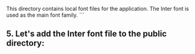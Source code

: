 This directory contains local font files for the application.
The Inter font is used as the main font family.
\`\`\`

## 5. Let's add the Inter font file to the public directory:

```woff2 file="public/fonts/inter.woff2" url="https://fonts.gstatic.com/s/inter/v12/UcCO3FwrK3iLTeHuS_fvQtMwCp50KnMw2boKoduKmMEVuLyfAZ9hiA.woff2"
